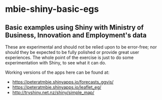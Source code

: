 # mbie-shiny-basic-egs
## Basic examples using Shiny with Ministry of Business, Innovation and Employment's data

These are experimental and should not be relied upon to be error-free; nor should they be expected to be fully polished or provide great user experiences.  The whole point of the exercise is just to do some experimentation with Shiny, to see what it can do.

Working versions of the apps here can be found at:
* https://peteratmbie.shinyapps.io/forecasts_ggvis/
* https://peteratmbie.shinyapps.io/leaflet_eg/ 
* http://tryshiny.net.nz/shiny/simple_map/


